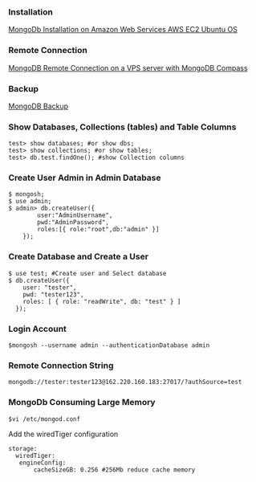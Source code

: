 ### Installation
[MongoDb Installation on Amazon Web Services AWS EC2 Ubuntu OS](https://medium.com/@johnmark_76235/mongodb-installation-on-amazon-web-services-ec2-ubuntu-os-060c8a6bf7d2)

### Remote Connection
[MongoDB Remote Connection on a VPS server with MongoDB Compass](https://medium.com/@johnmark_76235/mongodb-remote-connection-with-mongodb-compass-1af3d13a349a)

### Backup
[MongoDB Backup](https://medium.com/@johnmark_76235/mongodb-backup-70ae4961f274)

### Show Databases, Collections (tables) and Table Columns
```vim
test> show databases; #or show dbs;
test> show collections; #or show tables;
test> db.test.findOne(); #show Collection columns
```
### Create User Admin in Admin Database
```vim
$ mongosh;
$ use admin;
$ admin> db.createUser({
        user:"AdminUsername",
        pwd:"AdminPassword",
        roles:[{ role:"root",db:"admin" }]
    });
```
### Create Database and Create a User
```vim
$ use test; #Create user and Select database
$ db.createUser({
    user: "tester",
    pwd: "tester123",
    roles: [ { role: "readWrite", db: "test" } ]
  });
```
### Login Account
```vim
$mongosh --username admin --authenticationDatabase admin
```
### Remote Connection String
```vim
mongodb://tester:tester123@162.220.160.183:27017/?authSource=test
```
### MongoDb Consuming Large Memory
```vim
$vi /etc/mongod.conf
```
Add the wiredTiger configuration
```vim
storage:
  wiredTiger:
   engineConfig:
       cacheSizeGB: 0.256 #256Mb reduce cache memory
```
